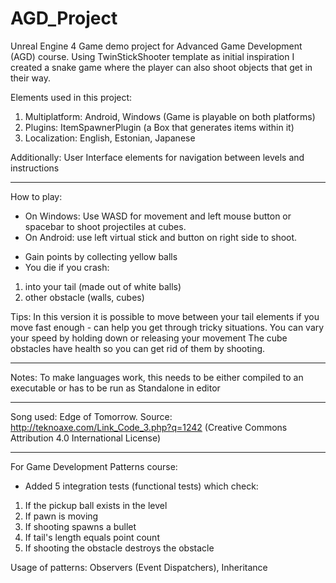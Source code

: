 # AGD_Project
 Unreal Engine 4 Game demo project for Advanced Game Development (AGD) course.
 Using TwinStickShooter template as initial inspiration I created a snake game where the player can also shoot objects that get in their way.
 
 Elements used in this project:
 1. Multiplatform: Android, Windows  (Game is playable on both platforms)
 2. Plugins: ItemSpawnerPlugin  (a Box that generates items within it)
 3. Localization: English, Estonian, Japanese
 
 Additionally:
 User Interface elements for navigation between levels and instructions
 
 ----
 How to play:
 - On Windows: Use WASD for movement and left mouse button or spacebar to shoot projectiles at cubes. 
 - On Android: use left virtual stick and button on right side to shoot.
 
 * Gain points by collecting yellow balls
 * You die if you crash:
 1. into your tail (made out of white balls) 
 2. other obstacle (walls, cubes)
 
 Tips: 
 In this version it is possible to move between your tail elements if you move fast enough - can help you get through tricky situations. 
 You can vary your speed by holding down or releasing your movement
 The cube obstacles have health so you can get rid of them by shooting.
 
 ----
 Notes: To make languages work, this needs to be either compiled to an executable or has to be run as Standalone in editor
 
 ---
 Song used: Edge of Tomorrow.  Source: http://teknoaxe.com/Link_Code_3.php?q=1242 (Creative Commons Attribution 4.0 International License)
 
 ---
 For Game Development Patterns course:
* Added 5 integration tests (functional tests) which check:
1. If the pickup ball exists in the level
2. If pawn is moving
3. If shooting spawns a bullet
4. If tail's length equals point count
5. If shooting the obstacle destroys the obstacle

Usage of patterns: Observers (Event Dispatchers), Inheritance
 
